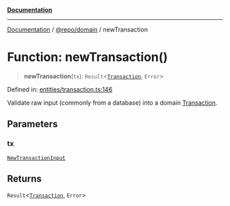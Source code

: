 [**Documentation**](../../../README.md)

***

[Documentation](../../../README.md) / [@repo/domain](../README.md) / newTransaction

# Function: newTransaction()

> **newTransaction**(`tx`): `Result`\<[`Transaction`](../type-aliases/Transaction.md), `Error`\>

Defined in: [entities/transaction.ts:146](https://github.com/o3osatoshi/experiment/blob/f1d231870a1d13a36a9ead236d22edc1fb9797dd/packages/domain/src/entities/transaction.ts#L146)

Validate raw input (commonly from a database) into a domain [Transaction](../type-aliases/Transaction.md).

## Parameters

### tx

[`NewTransactionInput`](../type-aliases/NewTransactionInput.md)

## Returns

`Result`\<[`Transaction`](../type-aliases/Transaction.md), `Error`\>
